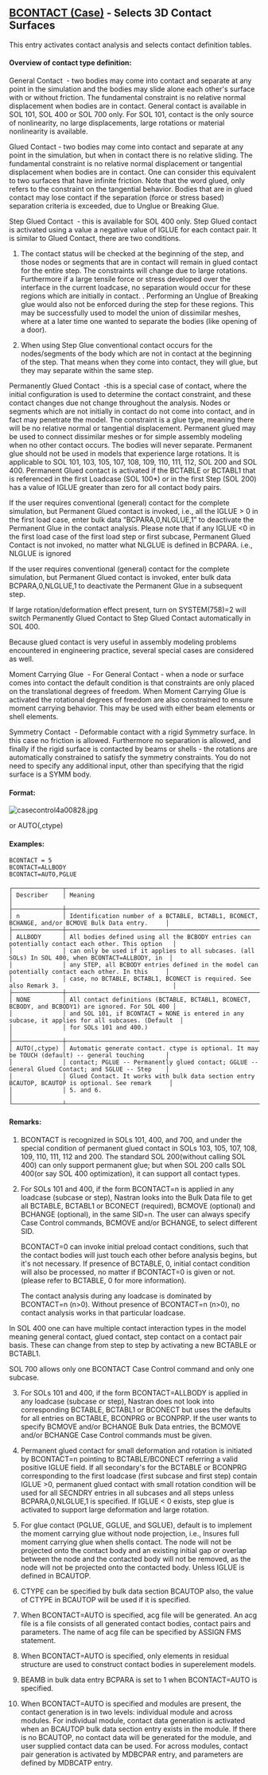 ## [BCONTACT (Case)](https://help.hexagonmi.com/bundle/MSC_Nastran_2022.4/page/Nastran_Combined_Book/qrg/casecontrol4a/TOC.BCONTACT.Case.xhtml) - Selects 3D Contact Surfaces

This entry activates contact analysis and selects contact definition tables.

#### Overview of contact type definition:

General Contact  - two bodies may come into contact and separate at any point in the simulation and the bodies may slide alone each other's surface with or without friction. The fundamental constraint is no relative normal displacement when bodies are in contact. General contact is available in SOL 101, SOL 400 or SOL 700 only. For SOL 101, contact is the only source of nonlinearity, no large displacements, large rotations or material nonlinearity is available.

Glued Contact  - two bodies may come into contact and separate at any point in the simulation, but when in contact there is no relative sliding. The fundamental constraint is no relative normal displacement or tangential displacement when bodies are in contact. One can consider this equivalent to two surfaces that have infinite friction. Note that the word glued, only refers to the constraint on the tangential behavior. Bodies that are in glued contact may lose contact if the separation (force or stress based) separation criteria is exceeded, due to Unglue or Breaking Glue.

Step Glued Contact  - this is available for SOL 400 only. Step Glued contact is activated using a value a negative value of IGLUE for each contact pair. It is similar to Glued Contact, there are two conditions.

1. The contact status will be checked at the beginning of the step, and those nodes or segments that are in contact will remain in glued contact for the entire step. The constraints will change due to large rotations. Furthermore if a large tensile force or stress developed over the interface in the current loadcase, no separation would occur for these regions which are initially in contact. . Performing an Unglue of Breaking glue would also not be enforced during the step for these regions. This may be successfully used to model the union of dissimilar meshes, where at a later time one wanted to separate the bodies (like opening of a door).

2. When using Step Glue conventional contact occurs for the nodes/segments of the body which are not in contact at the beginning of the step. That means when they come into contact, they will glue, but they may separate within the same step.

Permanently Glued Contact  -this is a special case of contact, where the initial configuration is used to determine the contact constraint, and these contact changes due not change throughout the analysis. Nodes or segments which are not initially in contact do not come into contact, and in fact may penetrate the model. The constraint is a glue type, meaning there will be no relative normal or tangential displacement. Permanent glued may be used to connect dissimilar meshes or for simple assembly modeling when no other contact occurs. The bodies will never separate. Permanent glue should not be used in models that experience large rotations. It is applicable to SOL 101, 103, 105, 107, 108, 109, 110, 111, 112, SOL 200 and SOL 400. Permanent Glued contact is activated if the BCTABLE or BCTABL1 that is referenced in the first Loadcase (SOL 100*) or in the first Step (SOL 200) has a value of IGLUE greater than zero for all contact body pairs.

If the user requires conventional (general) contact for the complete simulation, but Permanent Glued contact is invoked, i.e., all the IGLUE > 0 in the first load case, enter bulk data “BCPARA,0,NLGLUE,1” to deactivate the Permanent Glue in the contact analysis. Please note that if any IGLUE <0 in the first load case of the first load step or first subcase, Permanent Glued Contact is not invoked, no matter what NLGLUE is defined in BCPARA. i.e., NLGLUE is ignored

If the user requires conventional (general) contact for the complete simulation, but Permanent Glued contact is invoked, enter bulk data BCPARA,0,NLGLUE,1 to deactivate the Permanent Glue in a subsequent step.

If large rotation/deformation effect present, turn on SYSTEM(758)=2 will switch Permanently Glued Contact to Step Glued Contact automatically in SOL 400.

Because glued contact is very useful in assembly modeling problems encountered in engineering practice, several special cases are considered as well.

Moment Carrying Glue  - For General Contact - when a node or surface comes into contact the default condition is that constraints are only placed on the translational degrees of freedom. When Moment Carrying Glue is activated the rotational degrees of freedom are also constrained to ensure moment carrying behavior. This may be used with either beam elements or shell elements.

Symmetry Contact  - Deformable contact with a rigid Symmetry surface. In this case no friction is allowed. Furthermore no separation is allowed, and finally if the rigid surface is contacted by beams or shells - the rotations are automatically constrained to satisfy the symmetry constraints. You do not need to specify any additional input, other than specifying that the rigid surface is a SYMM body.

#### Format:

![casecontrol4a00828.jpg](https://help-be.hexagonmi.com/bundle/MSC_Nastran_2022.4/page/Nastran_Combined_Book/qrg/casecontrol4a/../../../assets/casecontrol4a00828.jpg?_LANG=enus)

or AUTO(,ctype)

#### Examples:

```nastran
BCONTACT = 5
BCONTACT=ALLBODY
BCONTACT=AUTO,PGLUE
```

```text
┌──────────────┬───────────────────────────────────────────────────────────────────────────────────────────────────┐
│ Describer    │ Meaning                                                                                           │
├──────────────┼───────────────────────────────────────────────────────────────────────────────────────────────────┤
│ n            │ Identification number of a BCTABLE, BCTABL1, BCONECT, BCHANGE, and/or BCMOVE Bulk Data entry.     │
├──────────────┼───────────────────────────────────────────────────────────────────────────────────────────────────┤
│ ALLBODY      │ All bodies defined using all the BCBODY entries can potentially contact each other. This option   │
│              │ can only be used if it applies to all subcases. (all SOLs) In SOL 400, when BCONTACT=ALLBODY, in  │
│              │ any STEP, all BCBODY entries defined in the model can potentially contact each other. In this     │
│              │ case, no BCTABLE, BCTABL1, BCONECT is required. See also Remark 3.                                │
├──────────────┼───────────────────────────────────────────────────────────────────────────────────────────────────┤
│ NONE         │ All contact definitions (BCTABLE, BCTABL1, BCONECT, BCBODY, and BCBODY1) are ignored. For SOL 400 │
│              │ and SOL 101, if BCONTACT = NONE is entered in any subcase, it applies for all subcases. (Default  │
│              │ for SOLs 101 and 400.)                                                                            │
├──────────────┼───────────────────────────────────────────────────────────────────────────────────────────────────┤
│ AUTO(,ctype) │ Automatic generate contact. ctype is optional. It may be TOUCH (default) -- general touching      │
│              │ contact; PGLUE -- Permanently glued contact; GGLUE -- General Glued Contact; and SGLUE -- Step    │
│              │ Glued Contact. It works with bulk data section entry BCAUTOP, BCAUTOP is optional. See remark     │
│              │ 5. and 6.                                                                                         │
└──────────────┴───────────────────────────────────────────────────────────────────────────────────────────────────┘
```
#### Remarks:

1. BCONTACT is recognized in SOLs 101, 400, and 700, and under the special condition of permanent glued contact in SOLs 103, 105, 107, 108, 109, 110, 111, 112 and 200. The standard SOL 200(without calling SOL 400) can only support permanent glue; but when SOL 200 calls SOL 400(or say SOL 400 optimization), it can support all contact types.

2. For SOLs 101 and 400, if the form BCONTACT=n is applied in any loadcase (subcase or step), Nastran looks into the Bulk Data file to get all BCTABLE, BCTABL1 or BCONECT (required), BCMOVE (optional) and BCHANGE (optional), in the same SID=n. The user can always specify Case Control commands, BCMOVE and/or BCHANGE, to select different SID.

     BCONTACT=0 can invoke initial preload contact conditions, such that the contact bodies will just touch each other before analysis begins, but it's not necessary. If presence of BCTABLE, 0, initial contact condition will also be processed, no matter if BCONTACT=0 is given or not. (please refer to BCTABLE, 0 for more information).

     The contact analysis during any loadcase is dominated by BCONTACT=n (n>0). Without presence of BCONTACT=n (n>0), no contact analysis works in that particular loadcase. 
 
 
In SOL 400 one can have multiple contact interaction types in the model meaning general contact, glued contact, step contact on a contact pair basis. These can change from step to step by activating a new BCTABLE or BCTABL1. 
 
 
SOL 700 allows only one BCONTACT Case Control command and only one subcase.

3. For SOLs 101 and 400, if the form BCONTACT=ALLBODY is applied in any loadcase (subcase or step), Nastran does not look into corresponding BCTABLE, BCTABL1 or BCONECT but uses the defaults for all entries on BCTABLE, BCONPRG or BCONPRP. If the user wants to specify BCMOVE and/or BCHANGE Bulk Data entries, the BCMOVE and/or BCHANGE Case Control commands must be given.

4. Permanent glued contact for small deformation and rotation is initiated by BCONTACT=n pointing to BCTABLE/BCONECT referring a valid positive IGLUE field.
If all secondary's for the BCTABLE or BCONPRG corresponding to the first loadcase (first subcase and first step) contain IGLUE >0, permanent glued contact with small rotation condition will be used for all SECNDRY entries in all subcases and all steps unless BCPARA,0,NLGLUE,1 is specified.
If IGLUE < 0 exists, step glue is activated to support large deformation and large rotation.

5. For glue contact (PGLUE, GGLUE, and SGLUE), default is to implement the moment carrying glue without node projection, i.e., Insures full moment carrying glue when shells contact. The node will not be projected onto the contact body and an existing initial gap or overlap between the node and the contacted body will not be removed, as the node will not be projected onto the contacted body. Unless IGLUE is defined in BCAUTOP.

6. CTYPE can be specified by bulk data section BCAUTOP also, the value of CTYPE in BCAUTOP will be used if it is specified.

7. When BCONTACT=AUTO is specified, acg file will be generated. An acg file is a file consists of all generated contact bodies, contact pairs and parameters. The name of acg file can be specified by ASSIGN FMS statement.

8. When BCONTACT=AUTO is specified, only elements in residual structure are used to construct contact bodies in superelement models.

9. BEAMB in bulk data entry BCPARA is set to 1 when BCONTACT=AUTO is specified.

10. When BCONTACT=AUTO is specified and modules are present, the contact generation is in two levels: individual module and across modules. For individual module, contact data generation is activated when an BCAUTOP bulk data section entry exists in the module. If there is no BCAUTOP, no contact data will be generated for the module, and user supplied contact data can be used. For across modules, contact pair generation is activated by MDBCPAR entry, and parameters are defined by MDBCATP entry.

